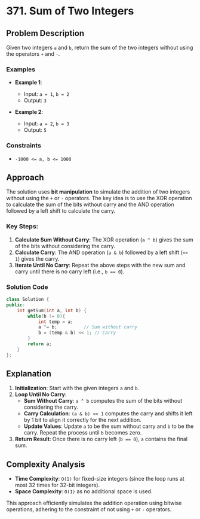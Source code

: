 # 371. Sum of Two Integers

## Problem Description
Given two integers `a` and `b`, return the sum of the two integers without using the operators `+` and `-`.

### Examples
- **Example 1**:
  - Input: `a = 1`, `b = 2`
  - Output: `3`

- **Example 2**:
  - Input: `a = 2`, `b = 3`
  - Output: `5`

### Constraints
- `-1000 <= a, b <= 1000`

## Approach
The solution uses **bit manipulation** to simulate the addition of two integers without using the `+` or `-` operators. The key idea is to use the XOR operation to calculate the sum of the bits without carry and the AND operation followed by a left shift to calculate the carry.

### Key Steps:
1. **Calculate Sum Without Carry**: The XOR operation (`a ^ b`) gives the sum of the bits without considering the carry.
2. **Calculate Carry**: The AND operation (`a & b`) followed by a left shift (`<< 1`) gives the carry.
3. **Iterate Until No Carry**: Repeat the above steps with the new sum and carry until there is no carry left (i.e., `b == 0`).

### Solution Code
```cpp
class Solution {
public:
    int getSum(int a, int b) {
        while(b != 0){
            int temp = a;
            a ^= b;          // Sum without carry
            b = (temp & b) << 1; // Carry
        }
        return a;
    }
};
```

## Explanation
1. **Initialization**: Start with the given integers `a` and `b`.
2. **Loop Until No Carry**:
   - **Sum Without Carry**: `a ^ b` computes the sum of the bits without considering the carry.
   - **Carry Calculation**: `(a & b) << 1` computes the carry and shifts it left by 1 bit to align it correctly for the next addition.
   - **Update Values**: Update `a` to be the sum without carry and `b` to be the carry. Repeat the process until `b` becomes zero.
3. **Return Result**: Once there is no carry left (`b == 0`), `a` contains the final sum.

## Complexity Analysis
- **Time Complexity**: `O(1)` for fixed-size integers (since the loop runs at most 32 times for 32-bit integers).
- **Space Complexity**: `O(1)` as no additional space is used.

This approach efficiently simulates the addition operation using bitwise operations, adhering to the constraint of not using `+` or `-` operators.